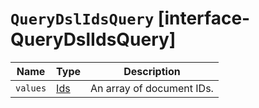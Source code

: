 # `QueryDslIdsQuery` [interface-QueryDslIdsQuery]

| Name | Type | Description |
| - | - | - |
| `values` | [Ids](./Ids.md) | An array of document IDs. |
